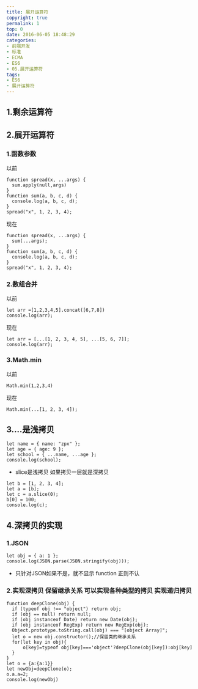 ```yaml
---
title: 展开运算符
copyright: true
permalink: 1
top: 0
date: 2016-06-05 18:48:29
categories:
- 前端开发
- 标准
- ECMA
- ES6
- 05.展开运算符
tags:
- ES6
- 展开运算符
---
```

## 1.剩余运算符
## 2.展开运算符
### 1.函数参数
以前
```
function spread(x, ...args) {
  sum.apply(null,args)
}
function sum(a, b, c, d) {
  console.log(a, b, c, d);
}
spread("x", 1, 2, 3, 4);
```
现在
```
function spread(x, ...args) {
  sum(...args);
}
function sum(a, b, c, d) {
  console.log(a, b, c, d);
}
spread("x", 1, 2, 3, 4);
```
### 2.数组合并
以前
```
let arr =[1,2,3,4,5].concat([6,7,8])
console.log(arr);
```
现在
```
let arr = [...[1, 2, 3, 4, 5], ...[5, 6, 7]];
console.log(arr);
```
### 3.Math.min
以前
```
Math.min(1,2,3,4)
```
现在
```
Math.min(...[1, 2, 3, 4]);
```
## 3....是浅拷贝
```
let name = { name: "zpx" };
let age = { age: 9 };
let school = { ...name, ...age };
console.log(school);
```
- slice是浅拷贝 如果拷贝一层就是深拷贝
```
let b = [1, 2, 3, 4];
let a = [b];
let c = a.slice(0);
b[0] = 100;
console.log(c);
```
## 4.深拷贝的实现
### 1.JSON
```
let obj = { a: 1 };
console.log(JSON.parse(JSON.stringify(obj)));
```
- 只针对JSON如果不是，就不显示 function 正则不认
### 2.实现深拷贝 保留继承关系 可以实现各种类型的拷贝 实现递归拷贝
```
function deepClone(obj) {
  if (typeof obj !== "object") return obj;
  if (obj == null) return null;
  if (obj instanceof Date) return new Date(obj);
  if (obj instanceof RegExp) return new RegExp(obj);
  Object.prototype.toString.call(obj) === "[object Array]";
  let o = new obj.constructor();//保留类的继承关系
  for(let key in obj){
      o[key]=typeof obj[key]==='object'?deepClone(obj[key]):obj[key]
  }
}
let o = {a:{a:1}}
let newObj=deepClone(o);
o.a.a=2;
console.log(newObj)
```
